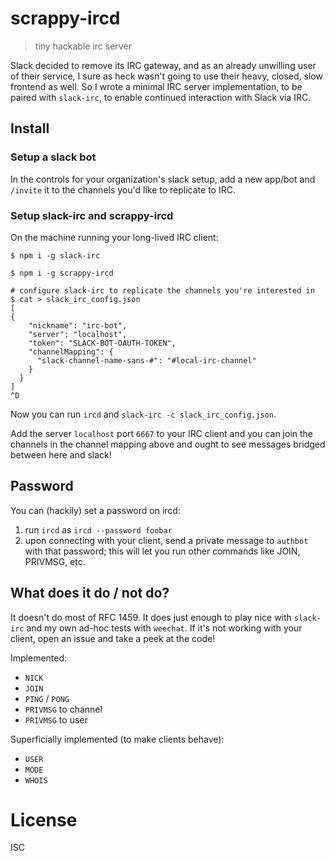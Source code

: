 # scrappy-ircd

> tiny hackable irc server

Slack decided to remove its IRC gateway, and as an already unwilling user of
their service, I sure as heck wasn't going to use their heavy, closed, slow
frontend as well. So I wrote a minimal IRC server implementation, to be paired
with `slack-irc`, to enable continued interaction with Slack via IRC.

## Install

### Setup a slack bot

In the controls for your organization's slack setup, add a new app/bot and
`/invite` it to the channels you'd like to replicate to IRC.

### Setup slack-irc and scrappy-ircd

On the machine running your long-lived IRC client:

```
$ npm i -g slack-irc

$ npm i -g scrappy-ircd

# configure slack-irc to replicate the channels you're interested in
$ cat > slack_irc_config.json
[                                                                                                                                                                           {
    "nickname": "irc-bot",
    "server": "localhost",
    "token": "SLACK-BOT-OAUTH-TOKEN",
    "channelMapping": {
      "slack-channel-name-sans-#": "#local-irc-channel"
    }
  }
]
^D
```

Now you can run `ircd` and `slack-irc -c slack_irc_config.json`.

Add the server `localhost` port `6667` to your IRC client and you can join the
channels in the channel mapping above and ought to see messages bridged between
here and slack!

## Password

You can (hackily) set a password on ircd:

1. run `ircd` as `ircd --password foobar`
2. upon connecting with your client, send a private message to `authbot` with
   that password; this will let you run other commands like JOIN, PRIVMSG, etc.

## What does it do / not do?

It doesn't do most of RFC 1459. It does just enough to play nice with
`slack-irc` and my own ad-hoc tests with `weechat`. If it's not working with
your client, open an issue and take a peek at the code!

Implemented:

- `NICK`
- `JOIN`
- `PING` / `PONG`
- `PRIVMSG` to channel
- `PRIVMSG` to user

Superficially implemented (to make clients behave):
- `USER`
- `MODE`
- `WHOIS`

# License

ISC
